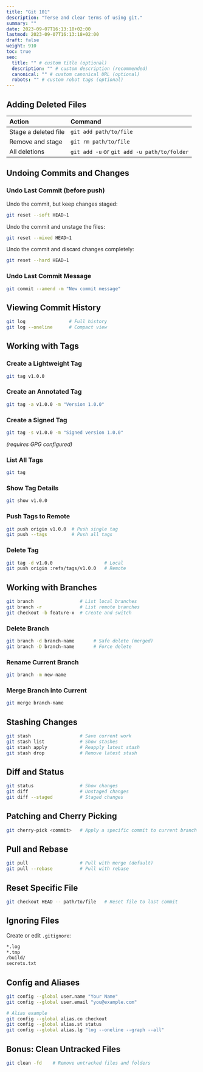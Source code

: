 ```yaml
---
title: "Git 101"
description: "Terse and clear terms of using git."
summary: ""
date: 2023-09-07T16:13:18+02:00
lastmod: 2023-09-07T16:13:18+02:00
draft: false
weight: 910
toc: true
seo:
  title: "" # custom title (optional)
  description: "" # custom description (recommended)
  canonical: "" # custom canonical URL (optional)
  robots: "" # custom robot tags (optional)
---
```


## Adding Deleted Files

| Action | Command |
|:-------|:--------|
| Stage a deleted file | `git add path/to/file` |
| Remove and stage | `git rm path/to/file` |
| All deletions | `git add -u` or `git add -u path/to/folder` |

## Undoing Commits and Changes

### Undo Last Commit (before push)

Undo the commit, but keep changes staged:

```sh
git reset --soft HEAD~1
```

Undo the commit and unstage the files:

```sh
git reset --mixed HEAD~1
```

Undo the commit and discard changes completely:

```sh
git reset --hard HEAD~1
```

### Undo Last Commit Message

```sh
git commit --amend -m "New commit message"
```

## Viewing Commit History

```sh
git log                # Full history
git log --oneline      # Compact view
```

## Working with Tags

### Create a Lightweight Tag

```sh
git tag v1.0.0
```

### Create an Annotated Tag

```sh
git tag -a v1.0.0 -m "Version 1.0.0"
```

### Create a Signed Tag

```sh
git tag -s v1.0.0 -m "Signed version 1.0.0"
```

_(requires GPG configured)_

### List All Tags

```sh
git tag
```

### Show Tag Details

```sh
git show v1.0.0
```

### Push Tags to Remote

```sh
git push origin v1.0.0  # Push single tag
git push --tags         # Push all tags
```

### Delete Tag

```sh
git tag -d v1.0.0                   # Local
git push origin :refs/tags/v1.0.0   # Remote
```

## Working with Branches

```sh
git branch                 # List local branches
git branch -r              # List remote branches
git checkout -b feature-x  # Create and switch
```

### Delete Branch

```sh
git branch -d branch-name       # Safe delete (merged)
git branch -D branch-name       # Force delete
```

### Rename Current Branch

```sh
git branch -m new-name
```

### Merge Branch into Current

```sh
git merge branch-name
```

## Stashing Changes

```sh
git stash                  # Save current work
git stash list             # Show stashes
git stash apply            # Reapply latest stash
git stash drop             # Remove latest stash
```

## Diff and Status

```sh
git status                 # Show changes
git diff                   # Unstaged changes
git diff --staged          # Staged changes
```

## Patching and Cherry Picking

```sh
git cherry-pick <commit>   # Apply a specific commit to current branch
```

## Pull and Rebase

```sh
git pull                   # Pull with merge (default)
git pull --rebase          # Pull with rebase
```

## Reset Specific File

```sh
git checkout HEAD -- path/to/file   # Reset file to last commit
```

## Ignoring Files

Create or edit `.gitignore`:

```sh
*.log
*.tmp
/build/
secrets.txt
```

## Config and Aliases

```sh
git config --global user.name "Your Name"
git config --global user.email "you@example.com"

# Alias example
git config --global alias.co checkout
git config --global alias.st status
git config --global alias.lg "log --oneline --graph --all"
```

## Bonus: Clean Untracked Files

```sh
git clean -fd    # Remove untracked files and folders
```

